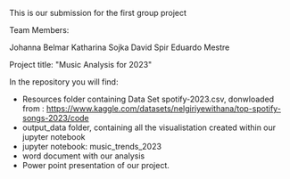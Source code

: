 This is our submission for the first group project


Team Members:

Johanna Belmar
Katharina Sojka
David Spir
Eduardo Mestre

Project title: "Music Analysis for 2023"

In the repository you will find:
- Resources folder containing Data Set spotify-2023.csv, donwloaded from : https://www.kaggle.com/datasets/nelgiriyewithana/top-spotify-songs-2023/code
- output_data folder, containing all the visualistation created within our jupyter notebook
- jupyter notebook: music_trends_2023
- word document with our analysis
- Power point presentation of our project.

